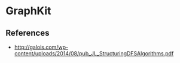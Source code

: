 # GraphKit

## References
 * http://galois.com/wp-content/uploads/2014/08/pub_JL_StructuringDFSAlgorithms.pdf